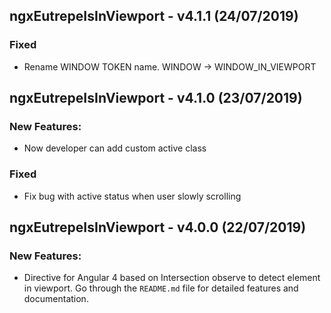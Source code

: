## ngxEutrepeIsInViewport - v4.1.1 (24/07/2019)

### Fixed

* Rename WINDOW TOKEN name. WINDOW -> WINDOW_IN_VIEWPORT

## ngxEutrepeIsInViewport - v4.1.0 (23/07/2019)

### New Features:

* Now developer can add custom active class

### Fixed

* Fix bug with active status when user slowly scrolling


## ngxEutrepeIsInViewport - v4.0.0 (22/07/2019)

### New Features:

* Directive for Angular 4 based on Intersection observe to detect element in viewport. Go through the `README.md` file for detailed features and documentation.
